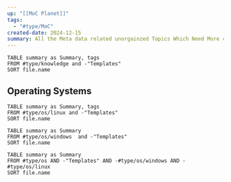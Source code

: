 ```yaml
---
up: "[[MoC Planet]]"
tags:
  - "#type/MoC"
created-date: 2024-12-15
summary: All the Meta data related unorgainzed Topics Which Need More care and consideration
---
```


```dataview
TABLE summary as Summary, tags
FROM #type/knowledge and -"Templates"
SORT file.name
```

## Operating Systems

```dataview
TABLE summary as Summary, tags
FROM #type/os/linux and -"Templates"
SORT file.name
```

```dataview
TABLE summary as Summary
FROM #type/os/windows  and -"Templates"
SORT file.name
```

```dataview
TABLE summary as Summary
FROM #type/os AND -"Templates" AND -#type/os/windows AND -#type/os/linux
SORT file.name
```